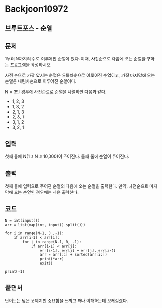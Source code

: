 # Backjoon10972

브루트포스 - 순열
---
문제
---
1부터 N까지의 수로 이루어진 순열이 있다. 이때, 사전순으로 다음에 오는 순열을 구하는 프로그램을 작성하시오.

사전 순으로 가장 앞서는 순열은 오름차순으로 이루어진 순열이고, 가장 마지막에 오는 순열은 내림차순으로 이루어진 순열이다.

N = 3인 경우에 사전순으로 순열을 나열하면 다음과 같다.

- 1, 2, 3
- 1, 3, 2
- 2, 1, 3
- 2, 3, 1
- 3, 1, 2
- 3, 2, 1


입력
---
첫째 줄에 N(1 ≤ N ≤ 10,000)이 주어진다. 둘째 줄에 순열이 주어진다.

출력
---
첫째 줄에 입력으로 주어진 순열의 다음에 오는 순열을 출력한다. 만약, 사전순으로 마지막에 오는 순열인 경우에는 -1을 출력한다.

코드
---
```
N = int(input())
arr = list(map(int, input().split()))

for i in range(N-1, 0 ,-1):
    if arr[i-1] < arr[i]:
        for j in range(N-1, 0, -1):
            if arr[i-1] < arr[j]:
                arr[i-1], arr[j] = arr[j], arr[i-1]
                arr = arr[:i] + sorted(arr[i:])
                print(*arr)
                exit()

print(-1)
```

풀면서
---
난이도는 낮은 문제지만 중요함을 느끼고 꽤나 이해하는데 오래걸렸다.
